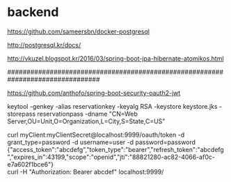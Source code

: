 # backend

https://github.com/sameersbn/docker-postgresql

http://postgresql.kr/docs/

http://vkuzel.blogspot.kr/2016/03/spring-boot-jpa-hibernate-atomikos.html

################################################################################

https://github.com/anthofo/spring-boot-security-oauth2-jwt

keytool -genkey -alias reservationkey -keyalg RSA -keystore keystore.jks -storepass reservationpass -dname "CN=Web Server,OU=Unit,O=Organization,L=City,S=State,C=US"

curl myClient:myClientSecret@localhost:9999/oauth/token -d grant_type=password -d username=user -d password=password
{"access_token":"abcdefg","token_type":"bearer","refresh_token":"abcdefg","expires_in":43199,"scope":"openid","jti":"88821280-ac82-4066-af0c-e7a602f1bce6"}                                                                                          
curl -H "Authorization: Bearer abcdef" localhost:9999/

